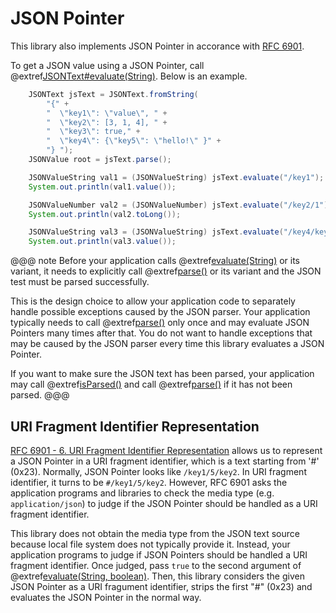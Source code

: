 # JSON Pointer

This library also implements JSON Pointer in accorance with 
[RFC 6901](https://tools.ietf.org/html/rfc6901).

To get a JSON value using a JSON Pointer, call
@extref[JSONText#evaluate(String)](javadoc:JSONText.html#evaluate(java.lang.String)).
Below is an example.

```java
    JSONText jsText = JSONText.fromString(
        "{" +
        "  \"key1\": \"value\", " +
        "  \"key2\": [3, 1, 4], " +
        "  \"key3\": true," +
        "  \"key4\": {\"key5\": \"hello!\" }" +
        "} ");
    JSONValue root = jsText.parse();

    JSONValueString val1 = (JSONValueString) jsText.evaluate("/key1");
    System.out.println(val1.value());

    JSONValueNumber val2 = (JSONValueNumber) jsText.evaluate("/key2/1");
    System.out.println(val2.toLong());

    JSONValueString val3 = (JSONValueString) jsText.evaluate("/key4/key5");
    System.out.println(val3.value());
```

@@@ note
Before your application calls
@extref[evaluate(String)](javadoc:JSONText.html#evaluate(java.lang.String))
or its variant, it needs to explicitly call @extref[parse()](javadoc:JSONText.html#parse())
or its variant and the JSON test must be parsed successfully.
 
This is the design choice to allow your application
code to separately handle possible exceptions caused by the JSON parser. Your application
typically needs to call @extref[parse()](javadoc:JSONText.html#parse()) only once and
may evaluate JSON Pointers many times after that. You do not want to handle exceptions
that may be caused by the JSON parser every time this library evaluates a JSON Pointer.

If you want to make sure the JSON text has been parsed, your application may call
@extref[isParsed()](javadoc:JSONText.html#isParsed()) and call
@extref[parse()](javadoc:JSONText.html#parse()) if it has not been parsed.
@@@

## URI Fragment Identifier Representation

[RFC 6901 - 6. URI Fragment Identifier Representation](https://tools.ietf.org/html/rfc6901#section-6)
allows us to represent a JSON Pointer in a URI fragment identifier, which is a text
starting from '#' (0x23). Normally, JSON Pointer looks like `/key1/5/key2`.
In URI fragment identifier, it turns to be `#/key1/5/key2`. However, RFC 6901 asks
the application programs and libraries to check the media type (e.g. `application/json`)
to judge if the JSON Pointer should be handled as a URI fragment identifier.

This library does not obtain the media type from the JSON text source because 
local file system does not typically provide it. Instead, your application programs
to judge if JSON Pointers should be handled a URI fragment identifier. Once judged,
pass `true` to the second argument of  
@extref[evaluate(String, boolean)](javadoc:JSONText.html#evaluate(java.lang.String,boolean)).
Then, this library considers the given JSON Pointer as a URI fragument identifier,
strips the first "#" (0x23) and evaluates the JSON Pointer in the normal way. 
